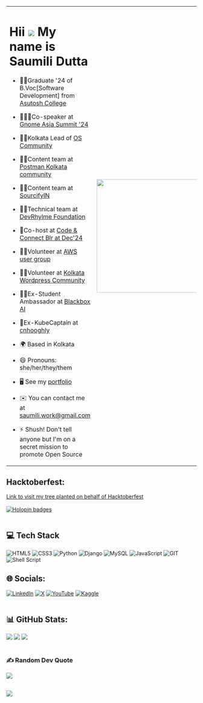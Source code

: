 <table>
  <tr>
    <td align="left" style="border:none">
      
  # Hii ![](https://user-images.githubusercontent.com/18350557/176309783-0785949b-9127-417c-8b55-ab5a4333674e.gif) My name is Saumili Dutta  

  - 🧑‍🎓Graduate '24 of B.Voc[Software Development] from [Asutosh College](https://asutoshcollege.in/new-web/)
  <!-- - 👩🏻‍💼Graduate trainee @TCS -->
  - 👩🏻‍💼Co-speaker at [Gnome Asia Summit '24](https://www.youtube.com/live/zMKcTnhZVnE?si=MyHtAdy_FfP09ZfS&t=183)
  - 🧑‍💼Kolkata Lead of [OS Community](https://osdevcommunity.vercel.app/)
  - ✍🏻Content team at [Postman Kolkata community](https://www.linkedin.com/company/postman-community-kolkata/)
  - ✍🏻Content team at [SourcifyIN](https://www.linkedin.com/company/sourcifyin)
  - 🧑‍💻Technical team at [DevRhylme Foundation](https://www.devrhylme.org/)
  - 🎤Co-host at [Code & Connect Blr at Dec'24](https://x.com/shebuildshack/status/1866703351842500672)
  - 🧑‍💻Volunteer at [AWS user group](https://www.meetup.com/awsugkol/)
  - 🧑‍💻Volunteer at [Kolkata Wordpress Community](https://wpkolkata.org/)
  - 🕴🏻Ex-Student Ambassador at [Blackbox AI](https://www.blackbox.ai/)
  - 🦸Ex-KubeCaptain at [cnhooghly](https://www.cloudnativehooghly.tech/)
  - 🌍 Based in Kolkata
  - 😄 Pronouns: she/her/they/them
  - 🖥️ See my [portfolio](https://saumilidutta.vercel.app/)
  - ✉️ You can contact me at [saumili.work@gmail.com](mailto:saumili.work@gmail.com)
  - ⚡ Shush! Don't tell anyone but I'm on a secret mission to promote Open Source
      
    </td>
    <td align="right" style="border:none">
      <img src="https://github.com/user-attachments/assets/8fcafb57-f2a5-417d-ae26-2e87722e69e4" width="300">
    </td>
  </tr>
</table>


## Hacktoberfest:
[Link to visit my tree planted on behalf of Hacktoberfest](https://tree-nation.com/trees/view/5267987) <br /><br />
[![Holopin badges](https://holopin.me/aumii01codes)](https://holopin.io/@aumii01codes)<br /><br />


## 💻 Tech Stack
![HTML5](https://img.shields.io/badge/html5-%23E34F26.svg?style=flat&logo=html5&logoColor=white)
![CSS3](https://img.shields.io/badge/css3-%231572B6.svg?style=flat&logo=css3&logoColor=white)
![Python](https://img.shields.io/badge/python-3670A0?style=flat&logo=python&logoColor=ffdd54)
![Django](https://img.shields.io/badge/django-%23092E20.svg?style=flat&logo=django&logoColor=white)
![MySQL](https://img.shields.io/badge/mysql-4479A1.svg?style=flat&logo=mysql&logoColor=white)
![JavaScript](https://img.shields.io/badge/javascript-%23323330.svg?style=flat&logo=javascript&logoColor=%23F7DF1E)
![GIT](https://img.shields.io/badge/Git-fc6d26?style=flat&logo=git&logoColor=white)
![Shell Script](https://img.shields.io/badge/shell_script-%23121011.svg?style=flat&logo=gnu-bash&logoColor=white)


## 🌐 Socials:
[![LinkedIn](https://img.shields.io/badge/LinkedIn-%230077B5.svg?style=flat&logo=linkedin&logoColor=white)](https://linkedin.com/in/saumilidutta)
[![X](https://img.shields.io/badge/X-black.svg?style=flat&logo=X&logoColor=white)](https://x.com/aumiidutta)
[![YouTube](https://img.shields.io/badge/YouTube-%23FF0000.svg?style=flat&logo=YouTube&logoColor=white)](https://youtube.com/@saumilidutta)
[![Kaggle](https://img.shields.io/badge/Kaggle-20BEFF?style=flat&logo=kaggle&logoColor=white)](https://www.kaggle.com/aumiidutta)<br /><br />


## 📊 GitHub Stats:
![](https://github-readme-stats.vercel.app/api?username=aumiidutta&theme=light&hide_border=false&include_all_commits=true&count_private=true)
![](https://github-readme-stats.vercel.app/api/top-langs/?username=aumiidutta&theme=light&hide_border=false&include_all_commits=true&count_private=true&layout=compact)
![](https://github-readme-streak-stats.herokuapp.com/?user=aumiidutta&theme=light&hide_border=false)<br /><br />


### ✍️ Random Dev Quote
![](https://quotes-github-readme.vercel.app/api?type=horizontal&theme=nightowl&hide_border=true)<br /><br />


[![](https://visitcount.itsvg.in/api?id=aumiidutta&icon=6&color=6)](https://visitcount.itsvg.in)
